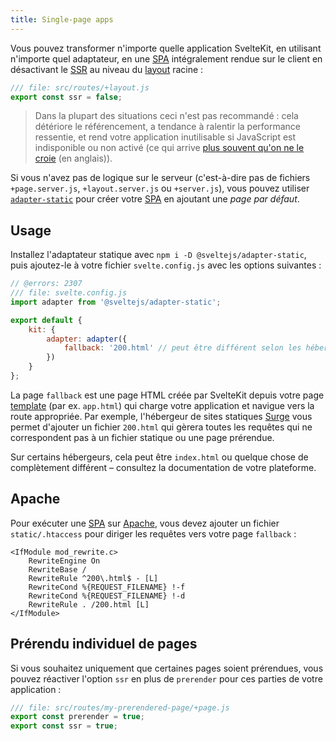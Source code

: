 ```yaml
---
title: Single-page apps
---
```


Vous pouvez transformer n'importe quelle application SvelteKit, en utilisant n'importe quel adaptateur, en une <span class="vo">[SPA](PUBLIC_SVELTE_SITE_URL/docs/web#spa)</span> intégralement rendue sur le client en désactivant le <span class="vo">[SSR](PUBLIC_SVELTE_SITE_URL/docs/web#server-side-rendering)</span> au niveau du <span class="vo">[layout](PUBLIC_SVELTE_SITE_URL/docs/web#layout)</span> racine :

```js
/// file: src/routes/+layout.js
export const ssr = false;
```

> Dans la plupart des situations ceci n'est pas recommandé : cela détériore le référencement, a tendance à ralentir la performance ressentie, et rend votre application inutilisable si JavaScript est indisponible ou non activé (ce qui arrive [plus souvent qu'on ne le croie](https://kryogenix.org/code/browser/everyonehasjs.html) (en anglais)).

Si vous n'avez pas de logique sur le serveur (c'est-à-dire pas de fichiers `+page.server.js`, `+layout.server.js` ou `+server.js`), vous pouvez utiliser [`adapter-static`](adapter-static) pour créer votre <span class="vo">[SPA](PUBLIC_SVELTE_SITE_URL/docs/web#spa)</span> en ajoutant une _page par défaut_.

## Usage

Installez l'adaptateur statique avec `npm i -D @sveltejs/adapter-static`, puis ajoutez-le à votre fichier `svelte.config.js` avec les options suivantes :

```js
// @errors: 2307
/// file: svelte.config.js
import adapter from '@sveltejs/adapter-static';

export default {
	kit: {
		adapter: adapter({
			fallback: '200.html' // peut être différent selon les hébergeurs
		})
	}
};
```

La page `fallback` est une page HTML créée par SvelteKit depuis votre page <span class="vo">[template](PUBLIC_SVELTE_SITE_URL/docs/development#template)</span> (par ex. `app.html`) qui charge votre application et navigue vers la route appropriée. Par exemple, l'hébergeur de sites statiques [Surge](https://surge.sh/help/adding-a-200-page-for-client-side-routing) vous permet d'ajouter un fichier `200.html` qui gèrera toutes les requêtes qui ne correspondent pas à un fichier statique ou une page prérendue.

Sur certains hébergeurs, cela peut être `index.html` ou quelque chose de complètement différent – consultez la documentation de votre plateforme.

## Apache

Pour exécuter une <span class="vo">[SPA](PUBLIC_SVELTE_SITE_URL/docs/web#spa)</span> sur [Apache](https://httpd.apache.org/), vous devez ajouter un fichier `static/.htaccess` pour diriger les requêtes vers votre page `fallback` :

```
<IfModule mod_rewrite.c>
	RewriteEngine On
	RewriteBase /
	RewriteRule ^200\.html$ - [L]
	RewriteCond %{REQUEST_FILENAME} !-f
	RewriteCond %{REQUEST_FILENAME} !-d
	RewriteRule . /200.html [L]
</IfModule>
```

## Prérendu individuel de pages

Si vous souhaitez uniquement que certaines pages soient prérendues, vous pouvez réactiver l'option `ssr` en plus de `prerender` pour ces parties de votre application :

```js
/// file: src/routes/my-prerendered-page/+page.js
export const prerender = true;
export const ssr = true;
```
